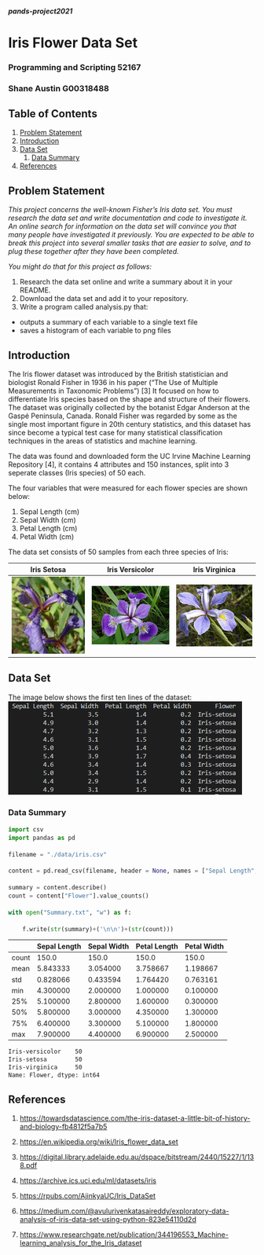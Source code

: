 ##### pands-project2021

# Iris Flower Data Set

### Programming and Scripting 52167

### Shane Austin G00318488

## Table of Contents

1. [Problem Statement](#problem-statement)
2. [Introduction](#introduction)
3. [Data Set](#data-set)
    1. [Data Summary](#data-summary)
4. [References](#references)

## Problem Statement 

*This project concerns the well-known Fisher’s Iris data set. You must research the data set and write documentation and code to investigate it. An online search for information on the data set will convince you that many people have investigated it previously. You are expected to be able to break this project into several smaller tasks that are easier to solve, and to plug these together after they have been completed.*

*You might do that for this project as follows:*
1. Research the data set online and write a summary about it in your README. 
2. Download the data set and add it to your repository. 
3. Write a program called analysis.py that: 
* outputs a summary of each variable to a single text file 
* saves a histogram of each variable to png files

## Introduction
The Iris flower dataset was introduced by the British statistician and biologist Ronald Fisher in 1936 in his paper (“The Use of Multiple Measurements in Taxonomic Problems”) [3] It focused on how to differentiate Iris species based on the shape and structure of their flowers. The dataset was originally collected by the botanist Edgar Anderson at the Gaspé Peninsula, Canada. Ronald Fisher was regarded by some as the single most important figure in 20th century statistics, and this dataset has since become a typical test case for many statistical classification techniques in the areas of statistics and machine learning.

The data was found and downloaded form the UC Irvine Machine Learning Repository [4], it contains 4 attributes and 150 instances, split into 3 seperate classes (Iris species) of 50 each.

The four variables that were measured for each flower species are shown below:

1. Sepal Length (cm)
2. Sepal Width (cm)
3. Petal Length (cm)
4. Petal Width (cm)


The data set consists of 50 samples from each three species of Iris:

|Iris Setosa|Iris Versicolor|Iris Virginica|
|-----------|---------------|--------------|
|![alt text](https://github.com/ShanePAustin/pands-project2021/blob/main/Images/Iris_setosa.jpg "Iris Setosa")|![alt text](https://github.com/ShanePAustin/pands-project2021/blob/main/Images/Iris_versicolor.jpg "Iris Versicolor")|![alt text](https://github.com/ShanePAustin/pands-project2021/blob/main/Images/Iris_virginica.jpg "Iris Virginica")|


## Data Set

The image below shows the first ten lines of the dataset:
![alt text](https://github.com/ShanePAustin/pands-project2021/blob/main/Images/First10.png "First 10")

### Data Summary

``` python
import csv
import pandas as pd

filename = "./data/iris.csv"

content = pd.read_csv(filename, header = None, names = ["Sepal Length", "Sepal Width", "Petal Length", "Petal Width", "Flower"])

summary = content.describe()
count = content["Flower"].value_counts()

with open("Summary.txt", "w") as f:
    
    f.write(str(summary)+('\n\n')+(str(count)))

```

|       |Sepal Length | Sepal Width | Petal Length | Petal Width|
|-------|-------------|-------------|--------------|------------|
|count  |    150.0    |    150.0    |     150.0    |    150.0   |
|mean   |    5.843333 |    3.054000 |     3.758667 |    1.198667|
|std    |    0.828066 |    0.433594 |     1.764420 |    0.763161|
|min    |    4.300000 |    2.000000 |     1.000000 |    0.100000|
|25%    |    5.100000 |    2.800000 |     1.600000 |    0.300000|
|50%    |    5.800000 |    3.000000 |     4.350000 |    1.300000|
|75%    |    6.400000 |    3.300000 |     5.100000 |    1.800000|
|max    |    7.900000 |    4.400000 |     6.900000 |    2.500000|


```
Iris-versicolor    50  
Iris-setosa        50  
Iris-virginica     50  
Name: Flower, dtype: int64
```

## References

1) https://towardsdatascience.com/the-iris-dataset-a-little-bit-of-history-and-biology-fb4812f5a7b5

2) https://en.wikipedia.org/wiki/Iris_flower_data_set

3) https://digital.library.adelaide.edu.au/dspace/bitstream/2440/15227/1/138.pdf

4) https://archive.ics.uci.edu/ml/datasets/iris

5) https://rpubs.com/AjinkyaUC/Iris_DataSet

6) https://medium.com/@avulurivenkatasaireddy/exploratory-data-analysis-of-iris-data-set-using-python-823e54110d2d

7) https://www.researchgate.net/publication/344196553_Machine-learning_analysis_for_the_Iris_dataset

